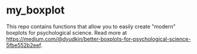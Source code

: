 # my_boxplot

This repo contains functions that allow you to easily create "modern" boxplots for psychological science. Read more at https://medium.com/@dyudkin/better-boxplots-for-psychological-science-5fbe552b2eef. 
